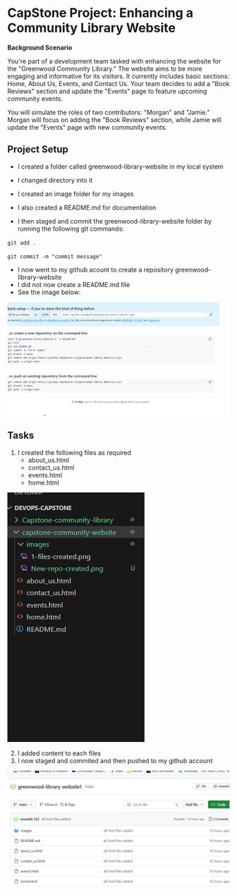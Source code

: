# CapStone Project: Enhancing a Community Library Website

**Background Scenario**

You're part of a development team tasked with enhancing the website for the "Greenwood Community Library." The website aims to be more engaging and informative for its visitors. It currently includes basic sections: Home, About Us, Events, and Contact Us. Your team decides to add a "Book Reviews" section and update the "Events" page to feature upcoming community events.

You will simulate the roles of two contributors: "Morgan" and "Jamie." Morgan will focus on adding the "Book Reviews" section, while Jamie will update the "Events" page with new community events.

## Project Setup
- I created a folder called greenwood-library-website in my local system
- I changed directory into it
- I created an image folder for my images
- I also created a README.md for documentation

- I then staged and commit the greenwood-library-website folder by running the following git commands:

`git add .`

`git commit -m "commit message"`

- I now went to my github acount to create a repository greenwood-library-website
- I did not now create a README.md file
- See the image below:

![greenwood-library-website-1](images/New-repo-created.png)

## Tasks
1. I created the following files as required
    - about_us.html
    - contact_us.html
    - events.html
    - home.html

![html-files](images/Html-files-created.png)

2. I added content to each files
3. I now staged and commited and then pushed to my github account

![github-files](images/github-files.png) 